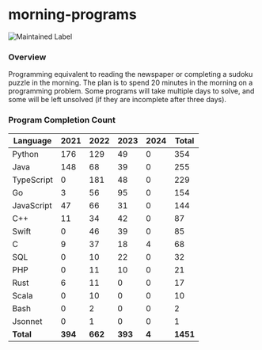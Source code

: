 # morning-programs

![Maintained Label](https://img.shields.io/badge/Maintained-Yes-brightgreen?style=for-the-badge)

### Overview

Programming equivalent to reading the newspaper or completing a sudoku puzzle in the morning.  The plan is to spend 20 
minutes in the morning on a programming problem.  Some programs will take multiple days to solve, and some will be left 
unsolved (if they are incomplete after three days).

### Program Completion Count

| Language   | 2021    | 2022    | 2023    | 2024  | Total    |
|------------|---------|---------|---------|-------|----------|
| Python     | 176     | 129     | 49      | 0     | 354      |
| Java       | 148     | 68      | 39      | 0     | 255      |
| TypeScript | 0       | 181     | 48      | 0     | 229      |
| Go         | 3       | 56      | 95      | 0     | 154      |
| JavaScript | 47      | 66      | 31      | 0     | 144      |
| C++        | 11      | 34      | 42      | 0     | 87       |
| Swift      | 0       | 46      | 39      | 0     | 85       |
| C          | 9       | 37      | 18      | 4     | 68       |
| SQL        | 0       | 10      | 22      | 0     | 32       |
| PHP        | 0       | 11      | 10      | 0     | 21       |
| Rust       | 6       | 11      | 0       | 0     | 17       |
| Scala      | 0       | 10      | 0       | 0     | 10       |
| Bash       | 0       | 2       | 0       | 0     | 2        |
| Jsonnet    | 0       | 1       | 0       | 0     | 1        |
| **Total**  | **394** | **662** | **393** | **4** | **1451** |
